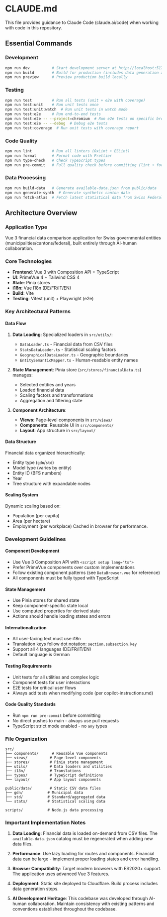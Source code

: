 # CLAUDE.md

This file provides guidance to Claude Code (claude.ai/code) when working with code in this repository.

## Essential Commands

### Development
```bash
npm run dev          # Start development server at http://localhost:5173
npm run build        # Build for production (includes data generation and type checking)
npm run preview      # Preview production build locally
```

### Testing
```bash
npm run test         # Run all tests (unit + e2e with coverage)
npm run test:unit    # Run unit tests once
npm run test:unit:watch  # Run unit tests in watch mode
npm run test:e2e     # Run end-to-end tests
npm run test:e2e -- --project=chromium  # Run e2e tests on specific browser
npm run test:e2e -- --debug  # Debug e2e tests
npm run test:coverage  # Run unit tests with coverage report
```

### Code Quality
```bash
npm run lint         # Run all linters (OxLint + ESLint)
npm run format       # Format code with Prettier
npm run type-check   # Check TypeScript types
npm run pre-commit   # Full quality check before committing (lint + format + test + build)
```

### Data Processing
```bash
npm run build-data   # Generate available-data.json from public/data
npm run generate-synth  # Generate synthetic canton data
npm run fetch-atlas  # Fetch latest statistical data from Swiss Federal Statistical Office
```

## Architecture Overview

### Application Type
Vue 3 financial data comparison application for Swiss governmental entities (municipalities/cantons/federal), built entirely through AI-human collaboration.

### Core Technologies
- **Frontend**: Vue 3 with Composition API + TypeScript
- **UI**: PrimeVue 4 + Tailwind CSS 4
- **State**: Pinia stores
- **i18n**: Vue I18n (DE/FR/IT/EN)
- **Build**: Vite
- **Testing**: Vitest (unit) + Playwright (e2e)

### Key Architectural Patterns

#### Data Flow
1. **Data Loading**: Specialized loaders in `src/utils/`:
   - `DataLoader.ts` - Financial data from CSV files
   - `StatsDataLoader.ts` - Statistical scaling factors
   - `GeographicalDataLoader.ts` - Geographic boundaries
   - `EntitySemanticMapper.ts` - Human-readable entity names

2. **State Management**: Pinia store (`src/stores/financialData.ts`) manages:
   - Selected entities and years
   - Loaded financial data
   - Scaling factors and transformations
   - Aggregation and filtering state

3. **Component Architecture**:
   - **Views**: Page-level components in `src/views/`
   - **Components**: Reusable UI in `src/components/`
   - **Layout**: App structure in `src/layout/`

#### Data Structure
Financial data organized hierarchically:
- Entity type (`gdn`/`std`)
- Model type (varies by entity)
- Entity ID (BFS numbers)
- Year
- Tree structure with expandable nodes

#### Scaling System
Dynamic scaling based on:
- Population (per capita)
- Area (per hectare)
- Employment (per workplace)
Cached in browser for performance.

### Development Guidelines

#### Component Development
- Use Vue 3 Composition API with `<script setup lang="ts">`
- Prefer PrimeVue components over custom implementations
- Follow existing component patterns (see `DataBrowser.vue` for reference)
- All components must be fully typed with TypeScript

#### State Management
- Use Pinia stores for shared state
- Keep component-specific state local
- Use computed properties for derived state
- Actions should handle loading states and errors

#### Internationalization
- All user-facing text must use i18n
- Translation keys follow dot notation: `section.subsection.key`
- Support all 4 languages (DE/FR/IT/EN)
- Default language is German

#### Testing Requirements
- Unit tests for all utilities and complex logic
- Component tests for user interactions
- E2E tests for critical user flows
- Always add tests when modifying code (per copilot-instructions.md)

#### Code Quality Standards
- Run `npm run pre-commit` before committing
- No direct pushes to main - always use pull requests
- TypeScript strict mode enabled - no `any` types

### File Organization
```
src/
├── components/      # Reusable Vue components
├── views/          # Page-level components
├── stores/         # Pinia state management
├── utils/          # Data loaders and utilities
├── i18n/           # Translations
├── types/          # TypeScript definitions
└── layout/         # App layout components

public/data/        # Static CSV data files
├── gdn/           # Municipal data
├── std/           # Standard/aggregated data
└── stats/         # Statistical scaling data

scripts/           # Node.js data processing
```

### Important Implementation Notes

1. **Data Loading**: Financial data is loaded on-demand from CSV files. The `available-data.json` catalog must be regenerated when adding new data files.

2. **Performance**: Use lazy loading for routes and components. Financial data can be large - implement proper loading states and error handling.

3. **Browser Compatibility**: Target modern browsers with ES2020+ support. The application uses advanced Vue 3 features.

4. **Deployment**: Static site deployed to Cloudflare. Build process includes data generation steps.

5. **AI Development Heritage**: This codebase was developed through AI-human collaboration. Maintain consistency with existing patterns and conventions established throughout the codebase.